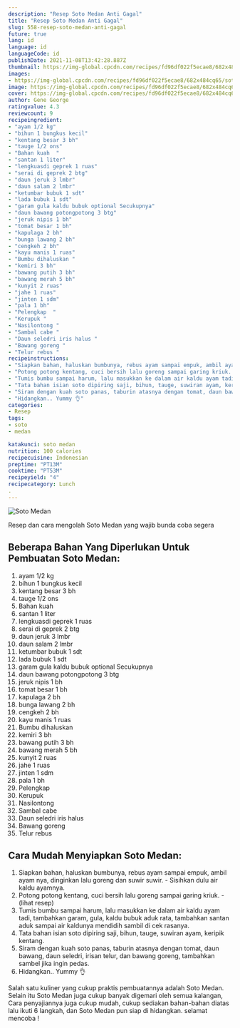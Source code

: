 ```yaml
---
description: "Resep Soto Medan Anti Gagal"
title: "Resep Soto Medan Anti Gagal"
slug: 558-resep-soto-medan-anti-gagal
future: true
lang: id
language: id
languageCode: id
publishDate: 2021-11-08T13:42:28.887Z 
thumbnail: https://img-global.cpcdn.com/recipes/fd96df022f5ecae8/682x484cq65/soto-medan-foto-resep-utama.png
images:
- https://img-global.cpcdn.com/recipes/fd96df022f5ecae8/682x484cq65/soto-medan-foto-resep-utama.png
image: https://img-global.cpcdn.com/recipes/fd96df022f5ecae8/682x484cq65/soto-medan-foto-resep-utama.png
cover: https://img-global.cpcdn.com/recipes/fd96df022f5ecae8/682x484cq65/soto-medan-foto-resep-utama.png
author: Gene George
ratingvalue: 4.3
reviewcount: 9
recipeingredient:
- "ayam 1/2 kg"
- "bihun 1 bungkus kecil"
- "kentang besar 3 bh"
- "tauge 1/2 ons"
- "Bahan kuah  "
- "santan 1 liter"
- "lengkuasdi geprek 1 ruas"
- "serai di geprek 2 btg"
- "daun jeruk 3 lmbr"
- "daun salam 2 lmbr"
- "ketumbar bubuk 1 sdt"
- "lada bubuk 1 sdt"
- "garam gula kaldu bubuk optional Secukupnya"
- "daun bawang potongpotong 3 btg"
- "jeruk nipis 1 bh"
- "tomat besar 1 bh"
- "kapulaga 2 bh"
- "bunga lawang 2 bh"
- "cengkeh 2 bh"
- "kayu manis 1 ruas"
- "Bumbu dihaluskan "
- "kemiri 3 bh"
- "bawang putih 3 bh"
- "bawang merah 5 bh"
- "kunyit 2 ruas"
- "jahe 1 ruas"
- "jinten 1 sdm"
- "pala 1 bh"
- "Pelengkap  "
- "Kerupuk "
- "Nasilontong "
- "Sambal cabe "
- "Daun seledri iris halus "
- "Bawang goreng "
- "Telur rebus "
recipeinstructions:
- "Siapkan bahan, haluskan bumbunya, rebus ayam sampai empuk, ambil ayam nya, dinginkan lalu goreng dan suwir suwir. Sisihkan dulu air kaldu ayamnya."
- "Potong potong kentang, cuci bersih lalu goreng sampai garing kriuk.           (lihat resep)"
- "Tumis bumbu sampai harum, lalu masukkan ke dalam air kaldu ayam tadi, tambahkan garam, gula, kaldu bubuk aduk rata, tambahkan santan aduk sampai air kaldunya mendidih sambil di cek rasanya."
- "Tata bahan isian soto dipiring saji, bihun, tauge, suwiran ayam, keripik kentang."
- "Siram dengan kuah soto panas, taburin atasnya dengan tomat, daun bawang, daun seledri, irisan telur, dan bawang goreng, tambahkan sambel jika ingin pedas."
- "Hidangkan.. Yummy 👌"
categories:
- Resep
tags:
- soto
- medan

katakunci: soto medan 
nutrition: 100 calories
recipecuisine: Indonesian
preptime: "PT13M"
cooktime: "PT53M"
recipeyield: "4"
recipecategory: Lunch
. 
---
```



![Soto Medan](https://img-global.cpcdn.com/recipes/fd96df022f5ecae8/682x484cq65/soto-medan-foto-resep-utama.png)

Resep dan cara mengolah  Soto Medan yang wajib bunda coba segera

<!--inarticleads1-->

## Beberapa Bahan Yang Diperlukan Untuk Pembuatan Soto Medan:

1. ayam 1/2 kg
1. bihun 1 bungkus kecil
1. kentang besar 3 bh
1. tauge 1/2 ons
1. Bahan kuah  
1. santan 1 liter
1. lengkuasdi geprek 1 ruas
1. serai di geprek 2 btg
1. daun jeruk 3 lmbr
1. daun salam 2 lmbr
1. ketumbar bubuk 1 sdt
1. lada bubuk 1 sdt
1. garam gula kaldu bubuk optional Secukupnya
1. daun bawang potongpotong 3 btg
1. jeruk nipis 1 bh
1. tomat besar 1 bh
1. kapulaga 2 bh
1. bunga lawang 2 bh
1. cengkeh 2 bh
1. kayu manis 1 ruas
1. Bumbu dihaluskan 
1. kemiri 3 bh
1. bawang putih 3 bh
1. bawang merah 5 bh
1. kunyit 2 ruas
1. jahe 1 ruas
1. jinten 1 sdm
1. pala 1 bh
1. Pelengkap  
1. Kerupuk 
1. Nasilontong 
1. Sambal cabe 
1. Daun seledri iris halus 
1. Bawang goreng 
1. Telur rebus 



<!--inarticleads2-->

## Cara Mudah Menyiapkan Soto Medan:

1. Siapkan bahan, haluskan bumbunya, rebus ayam sampai empuk, ambil ayam nya, dinginkan lalu goreng dan suwir suwir. - Sisihkan dulu air kaldu ayamnya.
1. Potong potong kentang, cuci bersih lalu goreng sampai garing kriuk. -           (lihat resep)
1. Tumis bumbu sampai harum, lalu masukkan ke dalam air kaldu ayam tadi, tambahkan garam, gula, kaldu bubuk aduk rata, tambahkan santan aduk sampai air kaldunya mendidih sambil di cek rasanya.
1. Tata bahan isian soto dipiring saji, bihun, tauge, suwiran ayam, keripik kentang.
1. Siram dengan kuah soto panas, taburin atasnya dengan tomat, daun bawang, daun seledri, irisan telur, dan bawang goreng, tambahkan sambel jika ingin pedas.
1. Hidangkan.. Yummy 👌




Salah satu kuliner yang cukup praktis pembuatannya adalah  Soto Medan. Selain itu  Soto Medan  juga cukup banyak digemari oleh semua kalangan, Cara penyajiannya juga cukup mudah, cukup sediakan bahan-bahan diatas lalu ikuti 6 langkah, dan  Soto Medan  pun siap di hidangkan. selamat mencoba !
